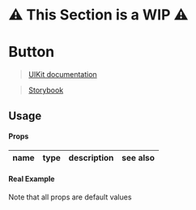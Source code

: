 # ⚠️ This Section is a WIP ⚠️


# Button
> [UIKit documentation](https://getuikit.com/docs/Button)

> [Storybook](https://0c370t.github.io/Svelte-UIKit3/docs/?path=/story/Button--main)
## Usage

#### Props
| name        | type  | description                  | see also                        |
|-------------|-------|------------------------------|---------------------------------|

#### Real Example
Note that all props are default values
